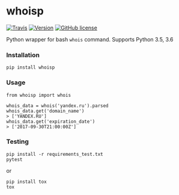 # whoisp

[![Travis](https://api.travis-ci.org/amureki/whoisp.svg?branch=master)](https://travis-ci.org/amureki/whoisp)
[![Version](https://img.shields.io/pypi/v/whoisp.svg)](https://pypi.python.org/pypi/whoisp/)
[![GitHub license](https://img.shields.io/badge/license-MIT-blue.svg)](https://raw.githubusercontent.com/amureki/whoisp/master/LICENSE)


Python wrapper for bash `whois` command.
Supports Python 3.5, 3.6

### Installation

	pip install whoisp


### Usage

    from whoisp import whois

    whois_data = whois('yandex.ru').parsed
    whois_data.get('domain_name')
    > ['YANDEX.RU']
    whois_data.get('expiration_date')
    > ['2017-09-30T21:00:00Z']

### Testing

    pip install -r requirements_test.txt
    pytest

or

    pip install tox
    tox
